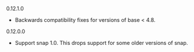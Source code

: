 0.12.1.0
* Backwards compatibility fixes for versions of base < 4.8.

0.12.0.0
* Support snap 1.0. This drops support for some older versions of snap.
